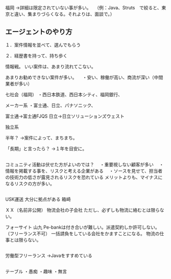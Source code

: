 ## 

福岡
→詳細は限定されていない事が多い。
　（例：Java、Struts　で絞ると、東京と違い、集まりづらくなる。それよりは、面談で。）

## エージェントのやり方
１．案件情報を並べて、選んでもらう

２．経歴書を持って、持ち歩く

情報戦。
いい案件は、あまり流れてこない。

あまりお勧めできない案件が多い。
　・安い、稼働が高い、商流が深い（中間業者が多い）


七社会（福岡）
・西日本鉄道、西日本シティ、福岡銀行、　　
　

メーカー系
・富士通、日立、パナソニック、

富士通→富士通FJQS
日立→日立ソリューションズウェスト

独立系


半年？
→案件によって、まちまち。


「長期」と言ったら？
→１年を目安に。


## 
コミュニティ活動は伏せた方がよいのでは？
　・重要視しない顧客が多い
　・情報を掲載する事を、リスクと考える企業がある
　・ソースを見せて、担当者の技術力の低さが露見されるリスクを恐れている
メリットよりも、マイナスになるリスクの方が多い。


## 
USK運送
大分に拠点がある
箱崎

ＸＸ（名前非公開）
物流会社の子会社
ただし、必ずしも物流に絡むとは限らない。

フォーサイト
山九
Pe-bankは付き合いが難しい。派遣契約しか許可しない。（フリーランス不可）
一括請負をしている会社をかますことになる。
物流の仕事とは限らない。

##
労働型フリーランス
→Javaをすすめている

##
テーブル
・愚痴
・趣味
・無言


